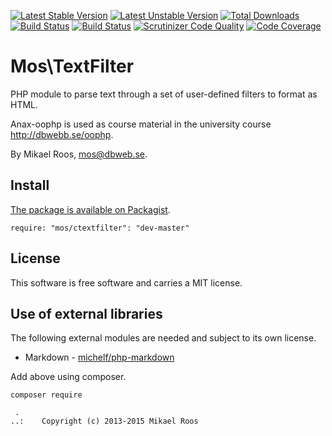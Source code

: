 [![Latest Stable Version](https://poser.pugx.org/leaphly/cart-bundle/version.svg)](https://packagist.org/packages/leaphly/cart-bundle) [![Latest Unstable Version](https://poser.pugx.org/leaphly/cart-bundle/v/unstable.svg)](//packagist.org/packages/leaphly/cart-bundle) [![Total Downloads](https://poser.pugx.org/leaphly/cart-bundle/downloads.svg)](https://packagist.org/packages/leaphly/cart-bundle)
[![Build Status](https://travis-ci.org/mosbth/ctextfilter.svg)](https://travis-ci.org/mosbth/ctextfilter)
[![Build Status](https://scrutinizer-ci.com/g/mosbth/ctextfilter/badges/build.png?b=master)](https://scrutinizer-ci.com/g/mosbth/ctextfilter/build-status/master)
[![Scrutinizer Code Quality](https://scrutinizer-ci.com/g/mosbth/ctextfilter/badges/quality-score.png?b=master)](https://scrutinizer-ci.com/g/mosbth/ctextfilter/?branch=master)
[![Code Coverage](https://scrutinizer-ci.com/g/mosbth/ctextfilter/badges/coverage.png?b=master)](https://scrutinizer-ci.com/g/mosbth/ctextfilter/?branch=master)

Mos\TextFilter
==========================

PHP module to parse text through a set of user-defined filters to format as HTML.

Anax-oophp is used as course material in the university course http://dbwebb.se/oophp.

By Mikael Roos, mos@dbweb.se.



Install 
------------------

[The package is available on Packagist](https://packagist.org/packages/mos/ctextfilter).

```
require: "mos/ctextfilter": "dev-master"
```



License 
------------------

This software is free software and carries a MIT license.



Use of external libraries
-----------------------------------

The following external modules are needed and subject to its own license.

* Markdown - [michelf/php-markdown](https://github.com/michelf/php-markdown) 

Add above using composer.

```
composer require
```



```
 .  
..:    Copyright (c) 2013-2015 Mikael Roos
```
